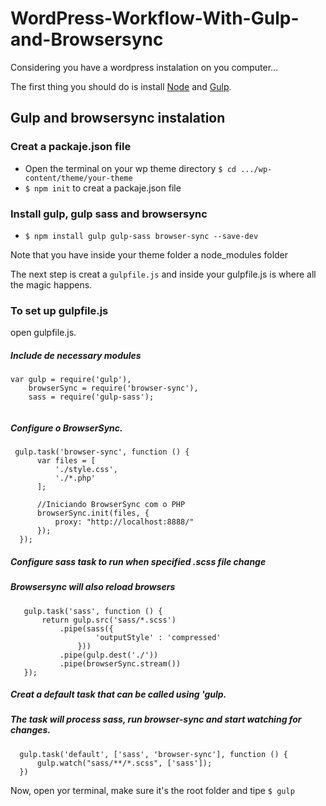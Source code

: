 # WordPress-Workflow-With-Gulp-and-Browsersync

Considering you have a wordpress instalation on you computer... 

The first thing you should do is install [Node](https://nodejs.org) and [Gulp](https://gulpjs.com/).

## Gulp and browsersync instalation

### Creat a packaje.json file

* Open the terminal on your wp theme directory `$ cd .../wp-content/theme/your-theme`
* `$ npm init` to creat a packaje.json file

### Install gulp, gulp sass and browsersync

* `$ npm install gulp gulp-sass browser-sync --save-dev`

Note that you have inside your theme folder a node_modules folder

The next step is creat a `gulpfile.js` and inside your gulpfile.js is where all the magic happens.

### To set up gulpfile.js

open gulpfile.js.

##### Include de necessary modules
```
var gulp = require('gulp'),
    browserSync = require('browser-sync'),
    sass = require('gulp-sass');
    
```

##### Configure o BrowserSync.
```
 gulp.task('browser-sync', function () {
      var files = [
          './style.css',
          './*.php'
      ];

      //Iniciando BrowserSync com o PHP
      browserSync.init(files, {
          proxy: "http://localhost:8888/"
      });
  });
```
##### Configure sass task to run when specified .scss file change
##### Browsersync will also reload browsers
 ```
    gulp.task('sass', function () {
        return gulp.src('sass/*.scss')
            .pipe(sass({
                    'outputStyle' : 'compressed'
                }))
            .pipe(gulp.dest('./'))
            .pipe(browserSync.stream())
    });
 ```

##### Creat a default task that can be called using 'gulp.
##### The task will process sass, run browser-sync and start watching for changes.
```
  gulp.task('default', ['sass', 'browser-sync'], function () {
      gulp.watch("sass/**/*.scss", ['sass']);
  })

```

Now, open yor terminal, make sure it's the root folder and tipe `$ gulp ` 

